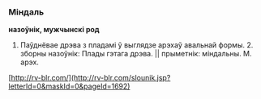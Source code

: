 ### Міндаль
**назоўнік, мужчынскі род**

1. Паўднёвае дрэва з пладамі ў выглядзе арэхаў авальнай формы. 2. зборны назоўнік: Плады гэтага дрэва. || прыметнік: міндальны. М. арэх.

<a rel="author">[http://rv-blr.com/](http://rv-blr.com/slounik.jsp?letterId=0&maskId=0&pageId=1692)</a>
